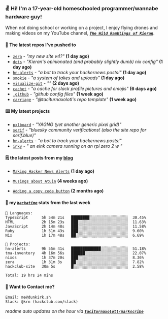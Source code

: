 ### ✌️ Hi! I'm a 17-year-old homeschooled programmer/wannabe hardware guy!

When not doing school or working on a project, I enjoy flying drones and making videos on my YouTube channel, [**_`The Wild Ramblings of Kieran`_**](https://youtube.com/@kieran.rambles).

#### 👷 The latest repos I've pushed to

- [`zera`](https://github.com/taciturnaxolotl/zera) - _"my new site v4?"_ **(1 day ago)**
- [`dots`](https://github.com/taciturnaxolotl/dots) - _"Kieran's opinionated (and probably slightly dumb) nix config"_ **(1 day ago)**
- [`hn-alerts`](https://github.com/taciturnaxolotl/hn-alerts) - _"a bot to track your hackernews posts!"_ **(1 day ago)**
- [`smokie`](https://github.com/taciturnaxolotl/smokie) - _"a system of takes and uploads"_ **(1 day ago)**
- [`visualize-git`](https://github.com/maxwofford/visualize-git) - _""_ **(2 days ago)**
- [`cachet`](https://github.com/taciturnaxolotl/cachet) - _"a cache for slack profile pictures and emojis"_ **(6 days ago)**
- [`.github`](https://github.com/taciturnaxolotl/.github) - _"github config files"_ **(1 week ago)**
- [`carriage`](https://github.com/taciturnaxolotl/carriage) - _"@taciturnaxolotl's repo template"_ **(1 week ago)**

#### ⌨️ My latest projects

- [`pxlboard`](https://github.com/taciturnaxolotl/pxlboard) - _"YAGNG (yet another generic pixel grid)"_
- [`serif`](https://github.com/taciturnaxolotl/serif) - _"bluesky community verifications! (also the site repo for serif.blue)"_
- [`hn-alerts`](https://github.com/taciturnaxolotl/hn-alerts) - _"a bot to track your hackernews posts!"_
- [`inky`](https://github.com/taciturnaxolotl/inky) - _" an eink camera running on an rpi zero 2 w "_

#### 🗒️ the latest posts from my [blog](https://dunkirk.sh)

- [`Making Hacker News Alerts`](https://dunkirk.sh/blog/hn-alerts/) **(1 day ago)**

- [`Musings about Atuin`](https://dunkirk.sh/blog/atuin/) **(4 weeks ago)**

- [`Adding a copy code button`](https://dunkirk.sh/blog/adding-a-copy-button/) **(2 months ago)**



#### 📡 my [_`hackatime`_](https://waka.hackclub.com) stats from the last week

```text
💾 Languages:
TypeScript      5h 54m 21s   ████████░░░░░░░░░░░░░░░░░  30.45%
HTML            2h 15m 23s   ███░░░░░░░░░░░░░░░░░░░░░░  11.63%
JavaScript      2h 14m 48s   ███░░░░░░░░░░░░░░░░░░░░░░  11.58%
Ruby            1h 51m 43s   ███░░░░░░░░░░░░░░░░░░░░░░  9.60%
Nix             1h 17m 48s   ██░░░░░░░░░░░░░░░░░░░░░░░  6.69%

💼 Projects:
hn-alerts       9h 55m 41s   █████████████░░░░░░░░░░░░  51.18%
tma-inventory   4h 16m 56s   ██████░░░░░░░░░░░░░░░░░░░  22.07%
nixos           1h 37m 20s   ███░░░░░░░░░░░░░░░░░░░░░░  8.36%
zera            1h 31m 3s    ██░░░░░░░░░░░░░░░░░░░░░░░  7.82%
hackclub-site   30m 5s       █░░░░░░░░░░░░░░░░░░░░░░░░  2.58%

Total: 19 hrs 24 mins
```

#### 📮 Want to Contact me?

```text
Email: me@dunkirk.sh
Slack: @krn (hackclub.com/slack)
```

_readme auto updates on the hour via [**`taciturnaxolotl/markscribe`**](https://github.com/taciturnaxolotl/markscribe)_
